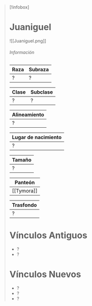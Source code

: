 
> [!infobox]
> # Juaniguel
> ![[Juaniguel.png]]
> ###### Información
> | Raza  | Subraza |
> | ------ | -------- |
> |  ?    |    ?  |
> 
> | Clase      | Subclase                 |
> | --------- | ------------------- |
> | ? |  ? |
> 
> | Alineamiento       |
> | ----------------- |
> | ? |
> 
> | Lugar de nacimiento |
> | --------------------- |
> | ?                 |
>
> | Tamaño  |
> | --------- |
> | ? |
>
> | Panteón |
> | -------- |
> | [[Tymora]] |
> 
>| Trasfondo |
> | -------- |
> | ?   |
>
> # Vínculos Antiguos
> - ?
> - ?
> # Vínculos Nuevos
> - ?
> - ?
> - ?













